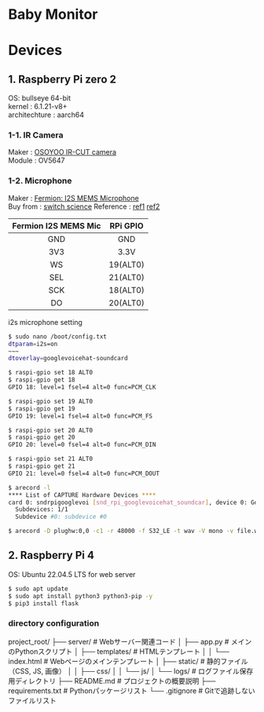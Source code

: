 # Baby Monitor

# Devices
## 1. Raspberry Pi zero 2
OS: bullseye 64-bit  
kernel : 6.1.21-v8+  
architechture : aarch64  

### 1-1. IR Camera
Maker : [OSOYOO IR-CUT camera](https://www.amazon.co.jp/dp/B0CD7KPH3K?psc=1&ref=ppx_pop_dt_b_product_details)  
Module : OV5647

### 1-2. Microphone
Maker : [Fermion: I2S MEMS Microphone](https://www.dfrobot.com/product-2637.html)  
Buy from : [switch science](https://www.switch-science.com/products/8792?srsltid=AfmBOoqcv8FdD5tEHdltkeBC67CmGvsm0YxuSpLwuCHaZVdnrEOpOwnC)
Reference : [ref1](https://tomosoft.jp/design/?p=11471)
            [ref2](https://raspberry-pi.ksyic.com/bypass/files/GPIO.svgz#Alt0)

| Fermion I2S MEMS Mic | RPi GPIO |
| :------------------: | :------: |
|         GND          |   GND    |
|         3V3          |   3.3V   |
|          WS          | 19(ALT0) |
|         SEL          | 21(ALT0) |
|         SCK          | 18(ALT0) |
|          DO          | 20(ALT0) |

i2s microphone setting
```bash
$ sudo nano /boot/config.txt
dtparam=i2s=on
~~~
dtoverlay=googlevoicehat-soundcard

$ raspi-gpio set 18 ALT0
$ raspi-gpio get 18
GPIO 18: level=1 fsel=4 alt=0 func=PCM_CLK

$ raspi-gpio set 19 ALT0
$ raspi-gpio get 19
GPIO 19: level=1 fsel=4 alt=0 func=PCM_FS

$ raspi-gpio set 20 ALT0
$ raspi-gpio get 20
GPIO 20: level=0 fsel=4 alt=0 func=PCM_DIN

$ raspi-gpio set 21 ALT0
$ raspi-gpio get 21
GPIO 21: level=0 fsel=4 alt=0 func=PCM_DOUT

$ arecord -l
**** List of CAPTURE Hardware Devices ****
card 0: sndrpigooglevoi [snd_rpi_googlevoicehat_soundcar], device 0: Google voiceHAT SoundCard HiFi voicehat-hifi-0 [Google voiceHAT SoundCard HiFi voicehat-hifi-0]
  Subdevices: 1/1
  Subdevice #0: subdevice #0

$ arecord -D plughw:0,0 -c1 -r 48000 -f S32_LE -t wav -V mono -v file.wav
```

## 2. Raspberry Pi 4
OS: Ubuntu 22.04.5 LTS
for web server

```bash
$ sudo apt update
$ sudo apt install python3 python3-pip -y
$ pip3 install flask
```
### directory configuration
project_root/
├── server/                   # Webサーバー関連コード
│   ├── app.py                # メインのPythonスクリプト
│   ├── templates/            # HTMLテンプレート
│   │   └── index.html        # Webページのメインテンプレート
│   ├── static/               # 静的ファイル（CSS, JS, 画像）
│   │   ├── css/
│   │   └── js/
│   └── logs/                 # ログファイル保存用ディレクトリ
├── README.md                 # プロジェクトの概要説明
├── requirements.txt          # Pythonパッケージリスト
└── .gitignore                # Gitで追跡しないファイルリスト

